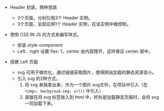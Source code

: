 * Header 封装，两种思路
	- 3个页面，分别引用3个 Header 实例。
	- 3个页面，全部应用1个 Header 实例，在该实例中做控制。

* 使用 CSS IN JS 的方式来编写样式。
	- 安装 style-component
	- Left、right 设置 flex: 1，center 由内容撑开，这样保证 center 居中。

* 搭建 Left 页面
	- svg 可用于做优化，通过链接获取图片，使得网站加载的静态资源变小。
	- 引入 svg 的2种方式。
		1. 将 svg 单独拿出来，作为一个图片.svg文件，在项目中引入（在 `<img>`、`backgroud-img: url()` 中引入）
		2. 直接在将 svg 标签放入到 html 中，好处是加载静态页面时，会将 svg 一同加载下来。